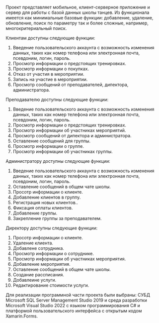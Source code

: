 Проект представляет мобильное, клиент-серверное приложение и сервер для работы с базой данных школы танцев. Из функционала имеется как минимальные базовые функции: добавление, удаление, обновление, поиск по параметру так и более сложные, например, многокритериальный поиск.
<section>
<p>Клиентам доступны следующие функции:</p>
<ol>
<li>Введение пользовательского аккаунта с возможность изменения данных, таких как номер телефона или электронная почта, псевдоним, логин, пароль.</li>
<li>Просмотр информации о предстоящих тренировках.</li>
<li>Просмотр информации о покупках.</li>
<li>Отказ от участия в мероприятии.</li>
<li>Запись на участие в мероприятии.</li>
<li>Просмотр сообщений от преподавателей, дипектора, администратора.</li>
</ol>
</section>
Преподавателю доступны следующие функции:
<ol>
<li>Введение пользовательского аккаунта с возможность изменения данных, таких как номер телефона или электронная почта, псевдоним, логин, пароль.</li>
<li>Просмотр информации о предстоящих тренировках.</li>
<li>Просмотр информации об участниках мероприятий.</li>
<li>Просмотр сообщений от дипектора и администратора.</li>
<li>Оставление сообщений для группы.</li>
<li>Просмотр информации о группе.</li>
<li>Просмотр информации об участниках группы.</li>
</ol>
Администратору доступны следующие функции:
<ol>
<li>Введение пользовательского аккаунта с возможность изменения данных, таких как номер телефона или электронная почта, псевдоним, логин, пароль.</li>
<li>Оставление сообщений в общем чате школы.</li>
<li>Просотр информации о клиенте.</li>
<li>Добавление клиентов в группу.</li>
<li>Регистрация новых клиентов..</li>
<li>Фиксация оплаты клиентов.</li>
<li>Добавление группы.</li>
<li>Закрепление группы за преподавателем.</li>
</ol>
Директору доступны следующие функции:
<ol>
<li>Просотр информации о клиенте.</li>
<li>Удаление клиента.</li>
<li>Добавлене сотрудника.</li>
<li>Просмотр информации о сотруднике.</li>
<li>Просмотр информации об участниках мероприятия.</li>
<li>Добавление мероприятия.</li>
<li>Оставление сообщений в общем чате школы.</li>
<li>Создание рассписания.</li>
<li>Добавлеине услуги.</li>
<li>Редактирование стоимости услуги.</li>
</ol>
Для реализации программной части  проекта были выбраны: СУБД Microsoft SQL Server Management Studio 2019 и среда разработки Microsoft Visual Studio 2022 с языком программирования C# и платформой  пользовательского интерфейса с открытым кодом Xamarin.Forms.


